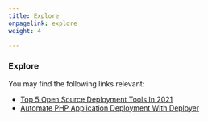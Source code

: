 ```yaml
---
title: Explore
onpagelink: explore
weight: 4

---
```


### Explore

You may find the following links relevant:

- [Top 5 Open Source Deployment Tools In 2021](https://blog.containerize.com/2021/03/12/top-5-open-source-deployment-tools-in-the-year-2021/)
- [Automate PHP Application Deployment With Deployer](https://blog.containerize.com/2021/03/05/automate-php-application-deployment-with-deployer/)
 